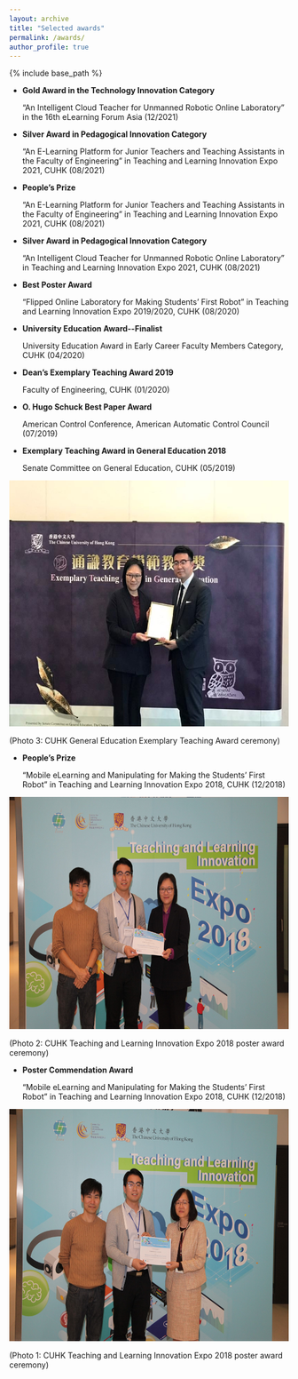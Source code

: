 ```yaml
---
layout: archive
title: "Selected awards"
permalink: /awards/
author_profile: true
---
```


{% include base_path %}

* **Gold Award in the Technology Innovation Category** 

    “An Intelligent Cloud Teacher for Unmanned Robotic Online Laboratory” in the 16th eLearning Forum Asia (12/2021)

* **Silver Award in Pedagogical Innovation Category** 

    “An E-Learning Platform for Junior Teachers and Teaching Assistants in the Faculty of Engineering” in Teaching and Learning Innovation Expo 2021, CUHK (08/2021)

* **People’s Prize** 

    “An E-Learning Platform for Junior Teachers and Teaching Assistants in the Faculty of Engineering” in Teaching and Learning Innovation Expo 2021, CUHK (08/2021)

* **Silver Award in Pedagogical Innovation Category** 

    “An Intelligent Cloud Teacher for Unmanned Robotic Online Laboratory” in Teaching and Learning Innovation Expo 2021, CUHK (08/2021)

* **Best Poster Award** 

    “Flipped Online Laboratory for Making Students’ First Robot” in Teaching and Learning Innovation Expo 2019/2020, CUHK (08/2020)

* **University Education Award--Finalist** 

    University Education Award in Early Career Faculty Members Category, CUHK (04/2020)

* **Dean’s Exemplary Teaching Award 2019** 

    Faculty of Engineering, CUHK (01/2020)

* **O. Hugo Schuck Best Paper Award** 

    American Control Conference, American Automatic Control Council (07/2019)

* **Exemplary Teaching Award in General Education 2018** 

    Senate Committee on General Education, CUHK (05/2019)
    
<img src="/images/eta_general_education_2018.jpg" alt="IEEE" style="width:591px;height:443px;">

(Photo 3: CUHK General Education Exemplary Teaching Award ceremony)

* **People’s Prize** 

    “Mobile eLearning and Manipulating for Making the Students’ First Robot” in Teaching and Learning Innovation Expo 2018, CUHK (12/2018)
    
<img src="/images/peoples_prize_tlexpo2018.jpg" alt="IEEE" style="width:627px;height:418px;">

(Photo 2: CUHK Teaching and Learning Innovation Expo 2018 poster award ceremony)

* **Poster Commendation Award** 

    “Mobile eLearning and Manipulating for Making the Students’ First Robot” in Teaching and Learning Innovation Expo 2018, CUHK (12/2018)
    
<img src="/images/poster_commendation_award_tlexpo2018.jpg" alt="IEEE" style="width:627px;height:418px;">

(Photo 1: CUHK Teaching and Learning Innovation Expo 2018 poster award ceremony)

